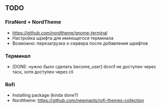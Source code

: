 ## TODO

### FiraNerd + NordTheme
 * https://github.com/nordtheme/gnome-terminal
 * Настройка шрифта для имеющегося терминала
 * Возможно: перезагрузка x-сервера после добавления шрифтов
### Терминал
 * [DONE: нужно было сделать become\_user] dconf не доступен через таск, хотя доступен через cli

### Rofi
 * Installing package (kinda done?)
 * Nordtheme: https://github.com/newmanls/rofi-themes-collection
